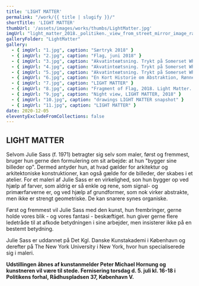 ```yaml
---
title: 'LIGHT MATTER'
permalink: "/work/{{ title | slugify }}/"
shortTitle: 'LIGHT MATTER'
thumbUrl: '/assets/images/works/thumbs/LightMatter.jpg'
imgUrl: "light_matter_2018._politiken._view_from_street_mirror_image_raadhuspladsen_cph.jpg"
galleryFolder: "LightMatter"
gallery:
  - { imgUrl: "1.jpg", caption: "Særtryk 2018" }
  - { imgUrl: "2.jpg", caption: "Flag, juni 2018" }
  - { imgUrl: "3.jpg", caption: "Akvatinteætsning. Trykt på Somerset White Satin 300 gr." }
  - { imgUrl: "4.jpg", caption: "Akvatinteætsning. Trykt på Somerset White Satin 300 gr." }
  - { imgUrl: "5.jpg", caption: "Akvatinteætsning. Trykt på Somerset White Satin 300 gr." }
  - { imgUrl: "6.jpg", caption: "En Kort Historie om Abstraktion, Rønnebæksholm, 1. Maleri, 210 x 170cm, forskellige medier på lærred. Fotocredit: Erling Lykke Jeppesen" }
  - { imgUrl: "7.jpg", caption: "LIGHT MATTER" }
  - { imgUrl: "8.jpg", caption: "Fragment of Flag, 2018. Light Matter. Foto Jonna Pedersen" }
  - { imgUrl: "9.jpg", caption: "Night view, LIGHT MATTER, 2018" }
  - { imgUrl: "10.jpg", caption: "drawings LIGHT MATTER snapshot" }
  - { imgUrl: "11.jpg", caption: "LIGHT MATTER" }
date: 2020-12-05
eleventyExcludeFromCollections: false
---
```



<div class="Txt">
  <h2>LIGHT MATTER</h2>
  <p>Selvom Julie Sass (f. 1971) betragter sig selv som maler, først og fremmest, bruger hun gerne den formulering om sit arbejde: at hun "bygger sine billeder op". Dermed antyder hun, at hvad gælder for arkitektur og arkitektoniske konstruktioner, kan også gælde for de billeder, der skabes i et atelier. For et maleri af Julie Sass er en virkelighed, son hun bygger op ved hjælp af farver, som aldrig er så enkle og rene, som signal- og primærfarverne er, og ved hjælp af grundformer, som nok virker abstrakte, men ikke er strengt geometriske. De kan snarere synes organiske.</p>
  <p>Først og fremmest vil Julie Sass med den kunst, hun frembringer, gerne holde vores blik - og vores fantasi - beskæftiget. hun giver gerne flere ledetråde til at afkode betydningen i sine arbejder, men insisterer ikke på en bestemt betydning.</p>
  <p>Julie Sass er uddannet på Det Kgl. Danske Kunstakademi i København og derefter på The New York University i New York, hvor hun specialiserede sig i maleri.</p>
  <p><strong>Udstillingen åbnes af kunstanmelder Peter Michael Hornung og kunstneren vil være til stede.&nbsp;Fernisering torsdag d. 5. juli kl. 16-18 i Politikens forhal, Rådhuspladsen 37, København V.</strong></p>
</div>